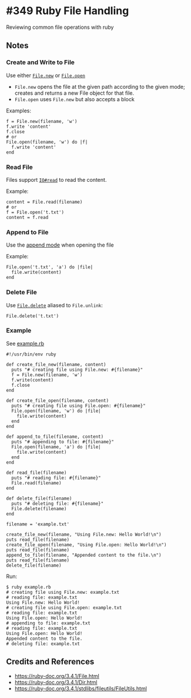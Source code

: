 # #349 Ruby File Handling

Reviewing common file operations with ruby

## Notes

### Create and Write to File

Use either
[`File.new`](https://ruby-doc.org/3.4.1/File.html#method-c-new)
or
[`File.open`](https://ruby-doc.org/3.4.1/File.html#method-c-open)

* `File.new` opens the file at the given path according to the given mode; creates and returns a new File object for that file.
* `File.open` uses `File.new` but also accepts a block

Examples:

    f = File.new(filename, 'w')
    f.write 'content'
    f.close
    # or
    File.open(filename, 'w') do |f|
      f.write 'content'
    end

### Read File

Files support [`IO#read`](https://ruby-doc.org/3.4.1/IO.html#method-i-read)
to read the content.

Example:

    content = File.read(filename)
    # or
    f = File.open('t.txt')
    content = f.read

### Append to File

Use the [append mode](https://ruby-doc.org/3.4.1/File.html#class-File-label-Read-2FWrite+Mode) when opening the file

Example:

    File.open('t.txt', 'a') do |file|
      file.write(content)
    end

### Delete File

Use [`File.delete`](https://ruby-doc.org/3.4.1/File.html#method-c-unlink)
aliased to `File.unlink`:

    File.delete('t.txt')

### Example

See [example.rb](./example.rb)

    #!/usr/bin/env ruby

    def create_file_new(filename, content)
      puts "# creating file using File.new: #{filename}"
      f = File.new(filename, 'w')
      f.write(content)
      f.close
    end

    def create_file_open(filename, content)
      puts "# creating file using File.open: #{filename}"
      File.open(filename, 'w') do |file|
        file.write(content)
      end
    end

    def append_to_file(filename, content)
      puts "# appending to file: #{filename}"
      File.open(filename, 'a') do |file|
        file.write(content)
      end
    end

    def read_file(filename)
      puts "# reading file: #{filename}"
      File.read(filename)
    end

    def delete_file(filename)
      puts "# deleting file: #{filename}"
      File.delete(filename)
    end

    filename = 'example.txt'

    create_file_new(filename, "Using File.new: Hello World!\n")
    puts read_file(filename)
    create_file_open(filename, "Using File.open: Hello World!\n")
    puts read_file(filename)
    append_to_file(filename, "Appended content to the file.\n")
    puts read_file(filename)
    delete_file(filename)

Run:

    $ ruby example.rb
    # creating file using File.new: example.txt
    # reading file: example.txt
    Using File.new: Hello World!
    # creating file using File.open: example.txt
    # reading file: example.txt
    Using File.open: Hello World!
    # appending to file: example.txt
    # reading file: example.txt
    Using File.open: Hello World!
    Appended content to the file.
    # deleting file: example.txt

## Credits and References

* <https://ruby-doc.org/3.4.1/File.html>
* <https://ruby-doc.org/3.4.1/Dir.html>
* <https://ruby-doc.org/3.4.1/stdlibs/fileutils/FileUtils.html>
